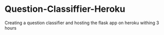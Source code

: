 # Question-Classiffier-Heroku
Creating a question classifier and hosting the flask app on heroku withing 3 hours
